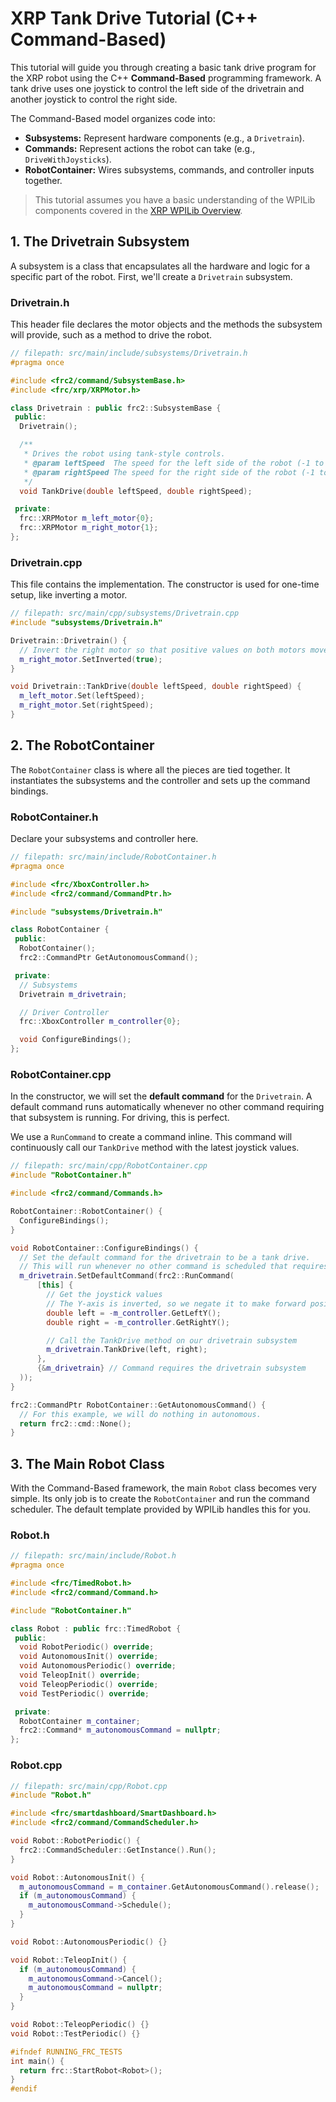 # XRP Tank Drive Tutorial (C++ Command-Based)

This tutorial will guide you through creating a basic tank drive program for the XRP robot using the C++ **Command-Based** programming framework. A tank drive uses one joystick to control the left side of the drivetrain and another joystick to control the right side.

The Command-Based model organizes code into:
*   **Subsystems:** Represent hardware components (e.g., a `Drivetrain`).
*   **Commands:** Represent actions the robot can take (e.g., `DriveWithJoysticks`).
*   **RobotContainer:** Wires subsystems, commands, and controller inputs together.

> This tutorial assumes you have a basic understanding of the WPILib components covered in the [XRP WPILib Overview](./../XRP_WPILib/tutorial_XRP_WPILib.md).

## 1. The Drivetrain Subsystem

A subsystem is a class that encapsulates all the hardware and logic for a specific part of the robot. First, we'll create a `Drivetrain` subsystem.

### Drivetrain.h
This header file declares the motor objects and the methods the subsystem will provide, such as a method to drive the robot.

```cpp
// filepath: src/main/include/subsystems/Drivetrain.h
#pragma once

#include <frc2/command/SubsystemBase.h>
#include <frc/xrp/XRPMotor.h>

class Drivetrain : public frc2::SubsystemBase {
 public:
  Drivetrain();

  /**
   * Drives the robot using tank-style controls.
   * @param leftSpeed  The speed for the left side of the robot (-1 to 1)
   * @param rightSpeed The speed for the right side of the robot (-1 to 1)
   */
  void TankDrive(double leftSpeed, double rightSpeed);

 private:
  frc::XRPMotor m_left_motor{0};
  frc::XRPMotor m_right_motor{1};
};
```

### Drivetrain.cpp
This file contains the implementation. The constructor is used for one-time setup, like inverting a motor.

```cpp
// filepath: src/main/cpp/subsystems/Drivetrain.cpp
#include "subsystems/Drivetrain.h"

Drivetrain::Drivetrain() {
  // Invert the right motor so that positive values on both motors move the robot forward
  m_right_motor.SetInverted(true);
}

void Drivetrain::TankDrive(double leftSpeed, double rightSpeed) {
  m_left_motor.Set(leftSpeed);
  m_right_motor.Set(rightSpeed);
}
```

## 2. The RobotContainer

The `RobotContainer` class is where all the pieces are tied together. It instantiates the subsystems and the controller and sets up the command bindings.

### RobotContainer.h
Declare your subsystems and controller here.

```cpp
// filepath: src/main/include/RobotContainer.h
#pragma once

#include <frc/XboxController.h>
#include <frc2/command/CommandPtr.h>

#include "subsystems/Drivetrain.h"

class RobotContainer {
 public:
  RobotContainer();
  frc2::CommandPtr GetAutonomousCommand();

 private:
  // Subsystems
  Drivetrain m_drivetrain;

  // Driver Controller
  frc::XboxController m_controller{0};

  void ConfigureBindings();
};
```

### RobotContainer.cpp
In the constructor, we will set the **default command** for the `Drivetrain`. A default command runs automatically whenever no other command requiring that subsystem is running. For driving, this is perfect.

We use a `RunCommand` to create a command inline. This command will continuously call our `TankDrive` method with the latest joystick values.

```cpp
// filepath: src/main/cpp/RobotContainer.cpp
#include "RobotContainer.h"

#include <frc2/command/Commands.h>

RobotContainer::RobotContainer() {
  ConfigureBindings();
}

void RobotContainer::ConfigureBindings() {
  // Set the default command for the drivetrain to be a tank drive.
  // This will run whenever no other command is scheduled that requires the drivetrain.
  m_drivetrain.SetDefaultCommand(frc2::RunCommand(
      [this] {
        // Get the joystick values
        // The Y-axis is inverted, so we negate it to make forward positive
        double left = -m_controller.GetLeftY();
        double right = -m_controller.GetRightY();

        // Call the TankDrive method on our drivetrain subsystem
        m_drivetrain.TankDrive(left, right);
      },
      {&m_drivetrain} // Command requires the drivetrain subsystem
  ));
}

frc2::CommandPtr RobotContainer::GetAutonomousCommand() {
  // For this example, we will do nothing in autonomous.
  return frc2::cmd::None();
}
```

## 3. The Main Robot Class

With the Command-Based framework, the main `Robot` class becomes very simple. Its only job is to create the `RobotContainer` and run the command scheduler. The default template provided by WPILib handles this for you.

### Robot.h
```cpp
// filepath: src/main/include/Robot.h
#pragma once

#include <frc/TimedRobot.h>
#include <frc2/command/Command.h>

#include "RobotContainer.h"

class Robot : public frc::TimedRobot {
 public:
  void RobotPeriodic() override;
  void AutonomousInit() override;
  void AutonomousPeriodic() override;
  void TeleopInit() override;
  void TeleopPeriodic() override;
  void TestPeriodic() override;

 private:
  RobotContainer m_container;
  frc2::Command* m_autonomousCommand = nullptr;
};
```

### Robot.cpp
```cpp
// filepath: src/main/cpp/Robot.cpp
#include "Robot.h"

#include <frc/smartdashboard/SmartDashboard.h>
#include <frc2/command/CommandScheduler.h>

void Robot::RobotPeriodic() {
  frc2::CommandScheduler::GetInstance().Run();
}

void Robot::AutonomousInit() {
  m_autonomousCommand = m_container.GetAutonomousCommand().release();
  if (m_autonomousCommand) {
    m_autonomousCommand->Schedule();
  }
}

void Robot::AutonomousPeriodic() {}

void Robot::TeleopInit() {
  if (m_autonomousCommand) {
    m_autonomousCommand->Cancel();
    m_autonomousCommand = nullptr;
  }
}

void Robot::TeleopPeriodic() {}
void Robot::TestPeriodic() {}

#ifndef RUNNING_FRC_TESTS
int main() {
  return frc::StartRobot<Robot>();
}
#endif
```
